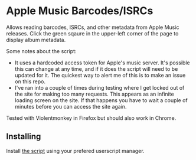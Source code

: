 # Apple Music Barcodes/ISRCs

Allows reading barcodes, ISRCs, and other metadata from Apple Music releases. Click the green sqaure in the upper-left corner of the page to display album metadata.

Some notes about the script:
* It uses a hardcoded access token for Apple's music server. It's possible this can change at any time, and if it does the script will need to be updated for it. The quickest way to alert me of this is to make an issue on this repo.
* I've ran into a couple of times during testing where I get locked out of the site for making too many requests. This appears as an infinite loading screen on the site. If that happens you have to wait a couple of minutes before you can access the site again.

Tested with Violentmonkey in Firefox but should also work in Chrome.

## Installing

Install [the script](https://github.com/ToadKing/apple-music-barcode-isrc/raw/master/apple-music-barcode-isrc.user.js) using your prefered userscript manager.
